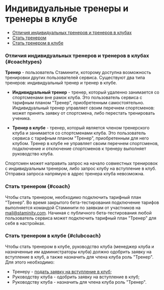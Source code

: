 # Индивидуальные тренеры и тренеры в клубе

* [Отличия индивидуальных тренеров и тренеров в клубах](#coachtypes)
* [Стать тренером](#coach)
* [Стать тренером в клубе](#clubcoach)


### Отличия индивидуальных тренеров и тренеров в клубах {#coachtypes}
**Тренер** - пользователь Стаминити, которому доступна возможность тренировки других пользователей сервиса. Существуют два типа тренеров: индивидуальный тренер и тренер в клубе.

* **Индивидуальный тренер** - тренер, который удаленно занимается со спортсменами вне рамок клуба. Это пользователь сервиса с тарифным планом "Тренер", приобретенным самостоятельно. Индивидуальный тренер управляет своим перечнем спортсменов: может принять заявку от спортсмена, либо перестать тренировать ученика.  

* **Тренер в клубе** - тренер, который является членом тренерского клуба и занимается со спортсменами клуба. Это пользователь сервиса с тарифным планом "Тренер", приобретенным для него клубом. Тренер в клубе не управляет своим перечнем спортсменов, подключение и отключение спортсменов к тренеру выполняет руководство клуба.

Спортсмен может направить запрос на начало совместных тренировок с индивидуальным тренером, либо запрос клубу на вступление в клуб. Отправка запроса напрямую в адрес тренера клуба невозможна. 

### Стать тренером {#coach}
Чтобы стать тренером, необходимо подключить тарифный план "Тренер". 
Во время закрытого бета-тестирования подключение тарифов выполняется командой Стаминити по заявкам от участников на [mail@staminity.com](mailto:mail@staminity.com).
Начиная с публичного бета-тестирования любой пользователь сервиса может подключить тарифный план "Тренер" для себя в настройках. 

### Стать тренером в клубе {#clubcoach}
Чтобы стать тренером в клубе, руководство клуба (менеджер клуба и назначенные им администраторы клуба) должно одобрить заявку на вступление в клуб, а также назначить для члена клуба роль "Тренер". Для этого необходимо:
* Тренеру - [подать заявку на вступление в клуб](/athletes/coach-club-connection.md#clubcoaching);
* Руководству клуба - одобрить заявку на вступление в клуб; 
* Руководству клуба - назначить для члена клуба роль "Тренер".





